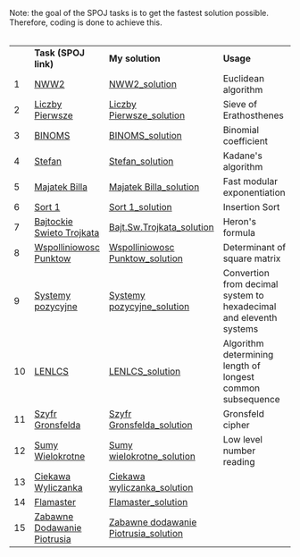 Note: the goal of the SPOJ tasks is to get the fastest solution possible. Therefore, coding is done to achieve this.
<br>
<br>
<table>
   <tr>
      <td> </td> <td><B>Task (SPOJ link)</td> <td><B>My solution</td> <td><B>Usage</td>
   </tr>
   <tr>
      <td>1</td> <td><a href="https://pl.spoj.com/problems/NWW">NWW2</a></td> <td><a href="https://github.com/Pawel-Iskra/mySPOJ/blob/master/mySPOJ/NWW2.java">NWW2_solution</a></td> <td>Euclidean algorithm</td>
   </tr>
   <tr>
      <td>2</td> <td><a href="https://pl.spoj.com/problems/PRIME_T/">Liczby Pierwsze</a></td> <td><a href="https://github.com/Pawel-Iskra/mySPOJ/blob/master/mySPOJ/LiczbyPierwsze.java">Liczby Pierwsze_solution</a></td> <td>Sieve of Erathosthenes</td>
   </tr>
   <tr>
      <td>3</td> <td><a href="https://pl.spoj.com/problems/BINOMS/">BINOMS</a></td> <td><a href="https://github.com/Pawel-Iskra/mySPOJ/blob/master/mySPOJ/BINOMS.java">BINOMS_solution</a></td> <td>Binomial coefficient</td>
   </tr>
   <tr>
      <td>4</td> <td><a href="https://pl.spoj.com/problems/FZI_STEF/">Stefan</a></td> <td><a href="https://github.com/Pawel-Iskra/mySPOJ/blob/master/mySPOJ/Stefan.java">Stefan_solution</a></td> <td>Kadane's algorithm</td>
   </tr>
    <tr>
      <td>5</td> <td><a href="https://pl.spoj.com/problems/MWP2_2B/">Majatek Billa</a></td> <td><a href="https://github.com/Pawel-Iskra/mySPOJ/blob/master/mySPOJ/MajatekBilla.java">Majatek Billa_solution</a></td><td>Fast modular exponentiation</td>
   </tr>
    <tr>
      <td>6</td> <td><a href="https://pl.spoj.com/problems/PP0506A/">Sort 1</a></td> <td><a href="https://github.com/Pawel-Iskra/mySPOJ/blob/master/mySPOJ/Sort1.java">Sort 1_solution</a></td> <td>Insertion Sort</td>
   </tr>
   <tr>
      <td>7</td> <td><a href="https://pl.spoj.com/problems/BAJTST/">Bajtockie Swieto Trojkata</a></td> <td><a href="https://github.com/Pawel-Iskra/mySPOJ/blob/master/mySPOJ/BajtockieSwietoTrojkata.java">Bajt.Sw.Trojkata_solution</a></td> <td>Heron's formula</td>
   </tr>
   <tr>
      <td>8</td> <td><a href="https://pl.spoj.com/problems/JWSPLIN/">Wspolliniowosc Punktow</a></td> <td><a href="https://github.com/Pawel-Iskra/mySPOJ/blob/master/mySPOJ/WspolliniowoscPunktow.java">Wspolliniowosc Punktow_solution</a></td> <td>Determinant of square matrix</td>
   </tr>
    <tr>
      <td>9</td> <td><a href="https://pl.spoj.com/problems/SYS/">Systemy pozycyjne</a></td> <td><a href="https://github.com/Pawel-Iskra/mySPOJ/blob/master/mySPOJ/SystemyPozycyjne.java">Systemy pozycyjne_solution</a></td> <td>Convertion from decimal system to hexadecimal and eleventh systems</td>
   </tr>
   <tr>
      <td>10</td> <td><a href="https://pl.spoj.com/problems/LENLCS/">LENLCS</a></td> <td><a href="https://github.com/Pawel-Iskra/mySPOJ/blob/master/mySPOJ/LENLCS.java">LENLCS_solution</a></td> <td>Algorithm determining length of longest common subsequence</td>
   </tr>
   <tr>
      <td>11</td> <td><a href="https://pl.spoj.com/problems/WI_SZYFR/">Szyfr Gronsfelda</a></td> <td><a href="https://github.com/Pawel-Iskra/mySPOJ/blob/master/mySPOJ/SzyfrGronsfelda.java">Szyfr Gronsfelda_solution</a></td>  <td>Gronsfeld cipher</td>
   </tr>
   <tr>
      <td>12</td> <td><a href="https://pl.spoj.com/problems/KC008/">Sumy Wielokrotne</a></td> <td><a href="https://github.com/Pawel-Iskra/mySPOJ/blob/master/mySPOJ/SumyWielokrotne.java">Sumy wielokrotne_solution</a></td> <td>Low level number reading</td>
   </tr>
   <tr>
      <td>13</td> <td><a href="https://pl.spoj.com/problems/ETI06F2/">Ciekawa Wyliczanka</a></td> <td><a href="https://github.com/Pawel-Iskra/mySPOJ/blob/master/mySPOJ/CiekawaWyliczanka.java">Ciekawa wyliczanka_solution</a></td> <td> </td>
   </tr>
   <tr>
      <td>14</td> <td><a href="https://pl.spoj.com/problems/FLAMASTE/">Flamaster</a></td> <td><a href="https://github.com/Pawel-Iskra/mySPOJ/blob/master/mySPOJ/Flamaster.java">Flamaster_solution</a> <td> </td>
   </tr>
    <tr>
      <td>15</td> <td><a href="https://pl.spoj.com/problems/BFN1/">Zabawne Dodawanie Piotrusia</a></td> <td><a href="https://github.com/Pawel-Iskra/mySPOJ/blob/master/mySPOJ/ZabawneDodawaniePiotrusia.java">Zabawne dodawanie Piotrusia_solution</a> <td> </td>
   </tr>
   
</table>
